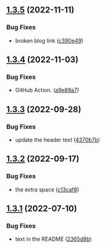 ## [1.3.5](https://github.com/Pradumnasaraf/Pradumnasaraf/compare/v1.3.4...v1.3.5) (2022-11-11)


### Bug Fixes

* broken blog link ([c390e49](https://github.com/Pradumnasaraf/Pradumnasaraf/commit/c390e490c9158f316f9c0e89d466d2da7f019f7b))



## [1.3.4](https://github.com/Pradumnasaraf/Pradumnasaraf/compare/v1.3.3...v1.3.4) (2022-11-03)


### Bug Fixes

* GitHub Action. ([a9e89a7](https://github.com/Pradumnasaraf/Pradumnasaraf/commit/a9e89a7ab588f5aeb18c0253b04909e2c2ecc629))



## [1.3.3](https://github.com/Pradumnasaraf/Pradumnasaraf/compare/v1.3.2...v1.3.3) (2022-09-28)


### Bug Fixes

* update the header text ([4370b7b](https://github.com/Pradumnasaraf/Pradumnasaraf/commit/4370b7bf6c47dad78a93515973ca1451ea1d2b38))



## [1.3.2](https://github.com/Pradumnasaraf/Pradumnasaraf/compare/v1.3.1...v1.3.2) (2022-09-17)


### Bug Fixes

* the extra space ([c13caf8](https://github.com/Pradumnasaraf/Pradumnasaraf/commit/c13caf810ae4260920a3745e62bc69d2b2b3983e))



## [1.3.1](https://github.com/Pradumnasaraf/Pradumnasaraf/compare/v1.3.0...v1.3.1) (2022-07-10)


### Bug Fixes

* text in the README ([2365d8b](https://github.com/Pradumnasaraf/Pradumnasaraf/commit/2365d8b74f71e23a8cc029e7d2ddd4af9a501364))



